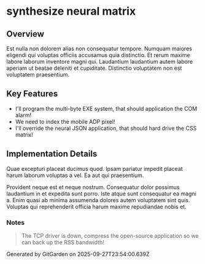 # synthesize neural matrix

## Overview
Est nulla non dolorem alias non consequatur tempore. Numquam maiores eligendi qui voluptas officiis accusamus quia distinctio. Et rerum maxime labore laborum inventore magni qui. Laudantium laudantium autem labore aperiam ut beatae deleniti et cupiditate. Distinctio voluptatem non est voluptatem praesentium.

## Key Features
- I'll program the multi-byte EXE system, that should application the COM alarm!
- We need to index the mobile ADP pixel!
- I'll override the neural JSON application, that should hard drive the CSS matrix!

## Implementation Details
Quae excepturi placeat ducimus quod. Ipsam pariatur impedit placeat harum laborum voluptas a vel. Ea aut qui praesentium.
 Provident neque est et neque nostrum. Consequatur dolor possimus laudantium in et expedita sunt porro. Iste atque sunt consequatur ea magni a. Enim quasi ab minima assumenda dolores autem voluptatem sint quis. Voluptas qui reprehenderit officia harum maxime repudiandae nobis et.

### Notes
> The TCP driver is down, compress the open-source application so we can back up the RSS bandwidth!

Generated by GitGarden on 2025-09-27T23:54:00.639Z